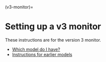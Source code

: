 (v3-monitor)=
# Setting up a v3 monitor

These instructions are for the version 3 monitor. 

- [Which model do I have?](our-monitors)
- [Instructions for earlier models](vs-1-and-2)